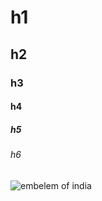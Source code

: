 # h1
## h2
### h3
#### h4
##### h5
###### h6


![embelem of india](https://github.com/Harshilmalhotra/skills-communicate-using-markdown/assets/111488708/565c5421-c0b3-4661-b3fe-9a6b20edd078)

